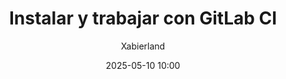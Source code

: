 ---
title: Instalar y trabajar con GitLab CI
author: Xabierland
description: >-
  Aprende a instalar y trabajar con GitLab CI
date: 2025-05-10 10:00
categories: [DevSecOps, Continuous Integration]
tags: [GitLab CI, Kubernetes, GitOps]
---
